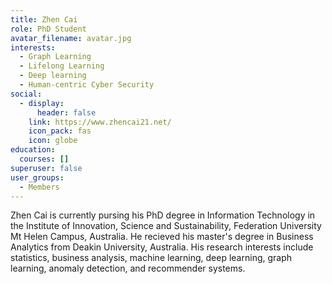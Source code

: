 ```yaml
---
title: Zhen Cai
role: PhD Student
avatar_filename: avatar.jpg
interests:
  - Graph Learning
  - Lifelong Learning
  - Deep learning
  - Human-centric Cyber Security
social:
  - display:
      header: false
    link: https://www.zhencai21.net/
    icon_pack: fas
    icon: globe
education:
  courses: []
superuser: false
user_groups:
  - Members
---
```

Zhen Cai is currently pursing his PhD degree in Information Technology in the Institute of Innovation, Science and Sustainability, Federation University Mt Helen Campus, Australia. He recieved his master's degree in Business Analytics from Deakin University, Australia. His research interests include statistics, business analysis, machine learning, deep learning, graph learning, anomaly detection, and recommender systems.